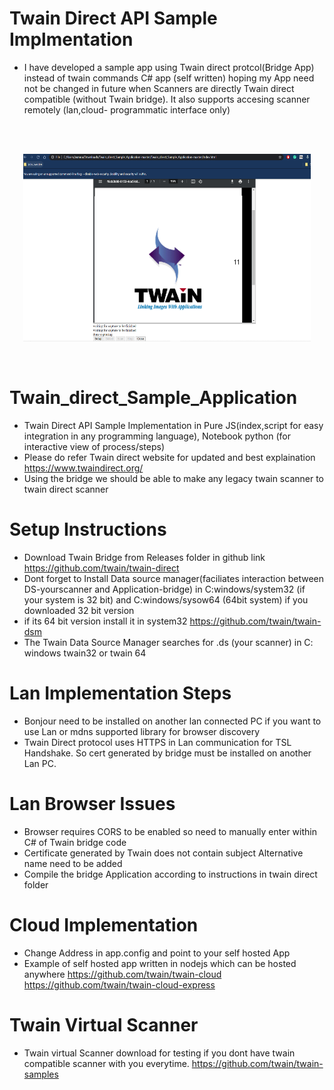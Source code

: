 # Twain Direct API Sample Implmentation
- I have developed a sample app using Twain direct protcol(Bridge App) instead of twain commands C# app (self written) hoping my App need not be changed in future when Scanners are directly Twain direct compatible (without Twain bridge). It also supports accesing scanner remotely (lan,cloud- programmatic interface only)
<br>
<br>

<p align="center">
  <img width="460" height="300" src="twain direct screenshot.png">
</p>
<br>

# Twain_direct_Sample_Application
- Twain Direct API Sample Implementation in Pure JS(index,script for easy integration in any programming language), Notebook python (for interactive view of process/steps)
- Please do refer Twain direct website for updated and best explaination
https://www.twaindirect.org/
- Using the bridge we should be able to make any legacy twain scanner to twain direct scanner


# Setup Instructions
- Download Twain Bridge from Releases folder in github link
https://github.com/twain/twain-direct
- Dont forget to Install Data source manager(faciliates interaction between DS-yourscanner and Application-bridge) in C:windows/system32 (if your system is 32 bit) and C:windows/sysow64 (64bit system) if you downloaded 32 bit version
- if its 64 bit version install it in system32
https://github.com/twain/twain-dsm
- The Twain Data Source Manager searches for .ds (your scanner) in C: windows twain32 or twain 64

# Lan Implementation Steps
- Bonjour need to be installed on another lan connected PC if you want to use Lan or mdns supported library for browser discovery
- Twain Direct protocol uses HTTPS in Lan communication for TSL Handshake. So cert generated by bridge must be installed on another Lan PC.

# Lan Browser Issues
- Browser requires CORS to be enabled so need to manually enter within C# of Twain bridge code
- Certificate generated by Twain does not contain subject Alternative name need to be added
- Compile the bridge Application according to instructions in twain direct folder

# Cloud Implementation
- Change Address in app.config and point to your self hosted App
- Example of self hosted app written in nodejs which can be hosted anywhere
https://github.com/twain/twain-cloud
https://github.com/twain/twain-cloud-express

# Twain Virtual Scanner
- Twain virtual Scanner download for testing if you dont have twain compatible scanner with you everytime.
https://github.com/twain/twain-samples
